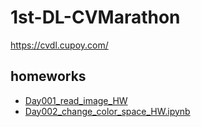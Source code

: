 # 1st-DL-CVMarathon
https://cvdl.cupoy.com/

## homeworks
* [Day001_read_image_HW](Day001_read_image_HW.ipynb)
* [Day002_change_color_space_HW.ipynb](Day002_change_color_space_HW.ipynb)
